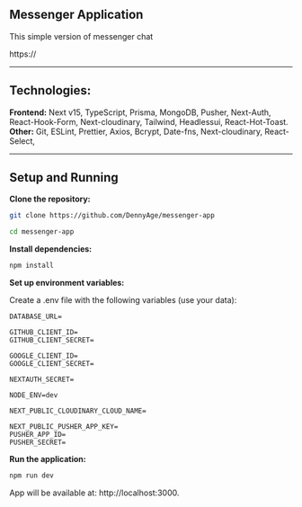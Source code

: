 Messenger Application
----
This simple version of messenger chat

https://

----------

Technologies:
-
**Frontend:** Next v15, TypeScript, Prisma, MongoDB, Pusher, Next-Auth, React-Hook-Form, Next-cloudinary, 
              Tailwind, Headlessui, React-Hot-Toast.
**Other:** Git, ESLint, Prettier, Axios, Bcrypt, Date-fns, Next-cloudinary, React-Select, 

------------
Setup and Running
-

**Clone the repository:**
```bash
git clone https://github.com/DennyAge/messenger-app
```

```bash
cd messenger-app
```

**Install dependencies:**

```bash
npm install
```

**Set up environment variables:**

Create a .env file with the following variables (use your data):

```env
DATABASE_URL=

GITHUB_CLIENT_ID=
GITHUB_CLIENT_SECRET=

GOOGLE_CLIENT_ID=
GOOGLE_CLIENT_SECRET=

NEXTAUTH_SECRET=

NODE_ENV=dev

NEXT_PUBLIC_CLOUDINARY_CLOUD_NAME=

NEXT_PUBLIC_PUSHER_APP_KEY=
PUSHER_APP_ID=
PUSHER_SECRET=

```

**Run the application:**

```bash
npm run dev
```

App will be available at: http://localhost:3000.